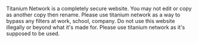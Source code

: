 


Titanium Network is a completely secure website. You may not edit or copy as another copy
then rename. Please use titanium network as a way to bypass any filters at work, school, company.
Do not use this website illegally or beyond what it's made for. Please use titanium network as it's supposed to be used.
